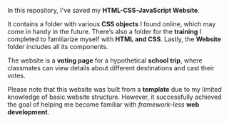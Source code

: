 In this repository, I've saved my **HTML-CSS-JavaScript Website**.

It contains a folder with various **CSS objects** I found online, which may come in handy in the future. There’s also a folder for the **training** I completed to familiarize myself with **HTML and CSS**. Lastly, the **Website** folder includes all its components.

The website is a **voting page** for a hypothetical **school trip**, where classmates can view details about different destinations and cast their votes.

Please note that this website was built from a **template** due to my limited knowledge of basic website structure. However, it successfully achieved the goal of helping me become familiar with _framework-less_ **web development**.
